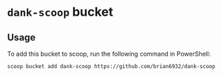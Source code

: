 # `dank-scoop` bucket

## Usage

To add this bucket to scoop, run the following command in PowerShell:

```
scoop bucket add dank-scoop https://github.com/brian6932/dank-scoop
```
